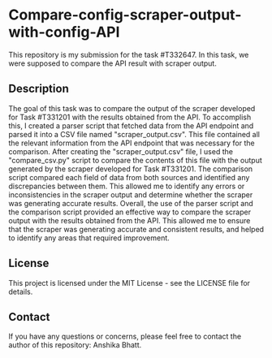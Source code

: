 # Compare-config-scraper-output-with-config-API
This repository is my submission for the task #T332647. In this task, we were supposed to compare the API result with scraper output.
 
## Description
 The goal of this task was to compare the output of the scraper developed for Task #T331201 with the results obtained from the API. To accomplish this, I created a parser script that fetched data from the API endpoint and parsed it into a CSV file named "scraper_output.csv". This file contained all the relevant information from the API endpoint that was necessary for the comparison. After creating the "scraper_output.csv" file, I used the "compare_csv.py" script to compare the contents of this file with the output generated by the scraper developed for Task #T331201. The comparison script compared each field of data from both sources and identified any discrepancies between them. This allowed me to identify any errors or inconsistencies in the scraper output and determine whether the scraper was generating accurate results.
Overall, the use of the parser script and the comparison script provided an effective way to compare the scraper output with the results obtained from the API. This allowed me to ensure that the scraper was generating accurate and consistent results, and helped to identify any areas that required improvement. 

## License
This project is licensed under the MIT License - see the LICENSE file for details.

## Contact
If you have any questions or concerns, please feel free to contact the author of this repository: Anshika Bhatt.
